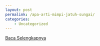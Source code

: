 ```yaml
---
layout: post
permalink: /apa-arti-mimpi-jatuh-sungai/
categories:
    - Uncategorized
---
```


[Baca Selengkapnya](/04)